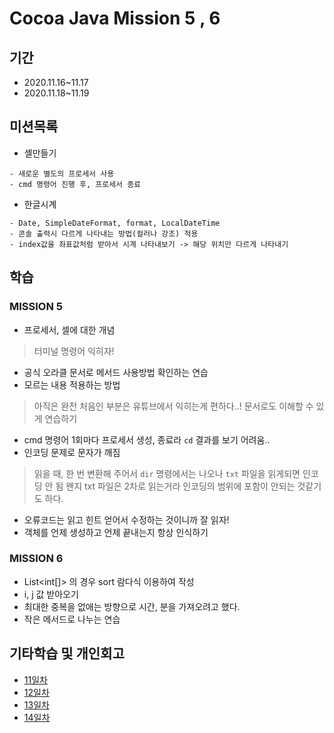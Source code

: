 # Cocoa Java Mission 5 , 6

## 기간
- 2020.11.16~11.17
- 2020.11.18~11.19

## 미션목록
- 셸만들기
```
- 새로운 별도의 프로세서 사용
- cmd 명령어 진행 후, 프로세서 종료 
```
- 한글시계
```
- Date, SimpleDateFormat, format, LocalDateTime
- 콘솔 출력시 다르게 나타내는 방법(컬러나 강조) 적용
- index값을 좌표값처럼 받아서 시계 나타내보기 -> 해당 위치만 다르게 나타내기
```

## 학습

### MISSION 5

- 프로세서, 셀에 대한 개념
> 터미널 명령어 익히자!
- 공식 오라클 문서로 메서드 사용방법 확인하는 연습
- 모르는 내용 적용하는 방법
> 아직은 완전 처음인 부분은 유튜브에서 익히는게 편하다..! 문서로도 이해할 수 있게 연습하기
- cmd 명령어 1회마다 프로세서 생성, 종료라 `cd` 결과를 보기 어려움..
- 인코딩 문제로 문자가 깨짐 
> 읽을 때, 한 번 변환해 주어서  `dir` 명령에서는 나오나  `txt` 파일을 읽게되면 인코딩 안 됨
> 왠지 txt 파일은 2차로 읽는거라 인코딩의 범위에 포함이 안되는 것같기도 하다.
- 오류코드는 읽고 힌트 얻어서 수정하는 것이니까 잘 읽자!
- 객체를 언제 생성하고 언제 끝내는지 항상 인식하기

### MISSION 6

- List<int[]> 의 경우 sort 람다식 이용하여 작성
- i, j 값 받아오기
- 최대한 중복을 없애는 방향으로 시간, 분을 가져오려고 했다.
- 작은 메서드로 나누는 연습

## 기타학습 및 개인회고
- [11일차](https://www.notion.so/11-f0b86774d62e46c885654af1324da013)
- [12일차](https://www.notion.so/12-cd6b742de7864e81bf8d4e79a45bb626)
- [13일차](https://www.notion.so/13-1f4a934f8e014515ae2eb6872aef8803)
- [14일차]()
